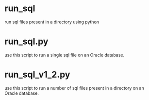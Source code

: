 # run_sql
run sql files present in a directory using python


# run_sql.py
use this script to run a single sql file on an Oracle database.

# run_sql_v1_2.py
use this script to run a number of sql files present in a directory on an Oracle database.

